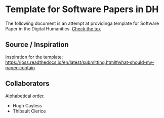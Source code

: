Template for Software Papers in DH
==================================

The following document is an attempt at providinga template for Software Paper in the Digital Humanities. [Check the tex](template.tex)

## Source / Inspiration
Inspiration for the template:
https://joss.readthedocs.io/en/latest/submitting.html#what-should-my-paper-contain 

## Collaborators

Alphabetical order.

- Hugh Cayless
- Thibault Clerice
